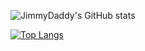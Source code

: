![JimmyDaddy's GitHub stats](https://github-readme-stats.vercel.app/api?username=jimmydaddy&show_icons=true&theme=tokyonight) 

[![Top Langs](https://github-readme-stats.vercel.app/api/top-langs/?username=jimmydaddy&size_weight=1&count_weight=1&theme=tokyonight)](https://github.com/anuraghazra/github-readme-stats)
